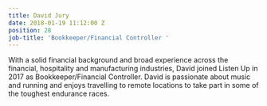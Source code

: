 ```yaml
---
title: David Jury
date: 2018-01-19 11:12:00 Z
position: 28
job-title: 'Bookkeeper/Financial Controller '
---
```


With a solid financial background and broad experience across the financial, hospitality and manufacturing industries, David joined Listen Up in 2017 as Bookkeeper/Financial Controller. David is passionate about music and running and enjoys travelling to remote locations to take part in some of the toughest endurance races.